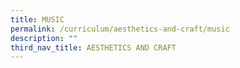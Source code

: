 ```yaml
---
title: MUSIC
permalink: /curriculum/aesthetics-and-craft/music
description: ""
third_nav_title: AESTHETICS AND CRAFT
---
```

